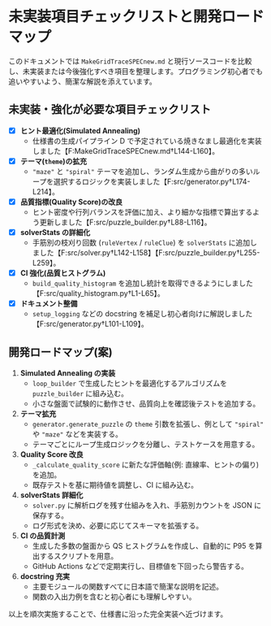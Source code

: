 # 未実装項目チェックリストと開発ロードマップ

このドキュメントでは `MakeGridTraceSPECnew.md` と現行ソースコードを比較し、未実装または今後強化すべき項目を整理します。プログラミング初心者でも追いやすいよう、簡潔な解説を添えています。

## 未実装・強化が必要な項目チェックリスト

- [x] **ヒント最適化(Simulated Annealing)**
  - 仕様書の生成パイプライン D で予定されている焼きなまし最適化を実装しました【F:MakeGridTraceSPECnew.md†L144-L160】。
- [x] **テーマ(`theme`)の拡充**
  - `"maze"` と `"spiral"` テーマを追加し、ランダム生成から曲がりの多いループを選択するロジックを実装しました【F:src/generator.py†L174-L214】。
- [x] **品質指標(Quality Score)の改良**
  - ヒント密度や行列バランスを評価に加え、より細かな指標で算出するよう更新しました【F:src/puzzle_builder.py†L88-L116】。
- [x] **solverStats の詳細化**
  - 手筋別の枝刈り回数 (``ruleVertex`` / ``ruleClue``) を ``solverStats`` に追加しました【F:src/solver.py†L142-L158】【F:src/puzzle_builder.py†L255-L259】。
- [x] **CI 強化(品質ヒストグラム)**
  - `build_quality_histogram` を追加し統計を取得できるようにしました【F:src/quality_histogram.py†L1-L65】。
- [x] **ドキュメント整備**
  - `setup_logging` などの docstring を補足し初心者向けに解説しました【F:src/generator.py†L101-L109】。

## 開発ロードマップ(案)

1. **Simulated Annealing の実装**
   - `loop_builder` で生成したヒントを最適化するアルゴリズムを `puzzle_builder` に組み込む。
   - 小さな盤面で試験的に動作させ、品質向上を確認後テストを追加する。
2. **テーマ拡充**
   - `generator.generate_puzzle` の `theme` 引数を拡張し、例として `"spiral"` や `"maze"` などを実装する。
   - テーマごとにループ生成ロジックを分離し、テストケースを用意する。
3. **Quality Score 改良**
   - `_calculate_quality_score` に新たな評価軸(例: 直線率、ヒントの偏り)を追加。
   - 既存テストを基に期待値を調整し、CI に組み込む。
4. **solverStats 詳細化**
   - `solver.py` に解析ログを残す仕組みを入れ、手筋別カウントを JSON に保存する。
   - ログ形式を決め、必要に応じてスキーマを拡張する。
5. **CI の品質計測**
   - 生成した多数の盤面から QS ヒストグラムを作成し、自動的に P95 を算出するスクリプトを用意。
   - GitHub Actions などで定期実行し、目標値を下回ったら警告する。
6. **docstring 充実**
   - 主要モジュールの関数すべてに日本語で簡潔な説明を記述。
   - 関数の入出力例を含むと初心者にも理解しやすい。

以上を順次実施することで、仕様書に沿った完全実装へ近づけます。
